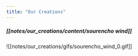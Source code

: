 ```yaml
---
title: "Our Creations"
---
```


##### [[notes/our_creations/content/sourencho wind]]

![[notes/our_creations/gifs/sourencho_wind_0.gif]]